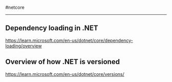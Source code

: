 #netcore

---

## Dependency loading in .NET

https://learn.microsoft.com/en-us/dotnet/core/dependency-loading/overview

## Overview of how .NET is versioned

https://learn.microsoft.com/en-us/dotnet/core/versions/


